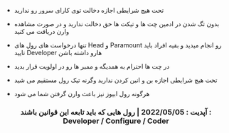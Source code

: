 
- تحت هیچ شرایطی اجازه دخالت توی کارای سرور رو ندارید

- بدون تگ شدن در ادمین چت ها و تیکت ها حق دخالت ندارید و در صورت مشاهده وارن دریافت می کنید 
 
- تنها درخواست های رول های Head  و Paramount  رو انجام میدید و بقیه افراد باید تایید Developer هارو داشته باشن 
 
- در چت ها احترام به همدیگه و ممبر ها رو در اولویت قرار بدید 
 
- تحت هیچ شرایطی اجازه بن و انبن کردن ندارید وگرنه تیک رول مستقیم می شید
 
- هرگونه رول ابیوز نیز باعث وارن گرفتن شما می شود 


<h3 align="center">آپدیت : 2022/05/05 | رول هایی که باید تابعه این قوانین باشند : Developer /  Configure / Coder</h3>
